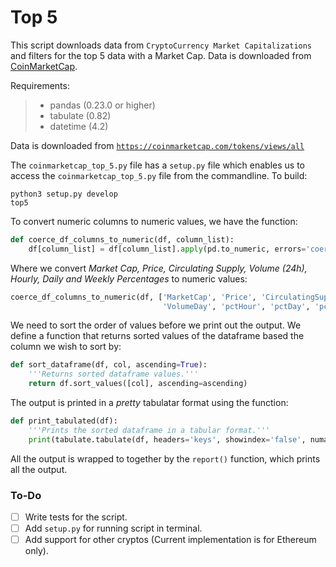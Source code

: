 # Top 5

This script downloads data from `CryptoCurrency Market Capitalizations` and filters for the top 5 data with a Market Cap. Data is downloaded from [CoinMarketCap](https://coinmarketcap.com/).

Requirements:
>- pandas (0.23.0 or higher)
>- tabulate (0.82)
>- datetime (4.2)

Data is downloaded from [`https://coinmarketcap.com/tokens/views/all`](https://coinmarketcap.com/tokens/views/all)

The `coinmarketcap_top_5.py` file has a `setup.py` file which enables us to access the `coinmarketcap_top_5.py` file from the commandline. To build:
```shell
python3 setup.py develop
top5
```

To convert numeric columns to numeric values, we have the function:
```python
def coerce_df_columns_to_numeric(df, column_list):
    df[column_list] = df[column_list].apply(pd.to_numeric, errors='coerce')
```

Where we convert _Market Cap, Price, Circulating Supply, Volume (24h), Hourly, Daily and Weekly Percentages_ to numeric values:
```python
coerce_df_columns_to_numeric(df, ['MarketCap', 'Price', 'CirculatingSupply',
                                  'VolumeDay', 'pctHour', 'pctDay', 'pctWeek'])
```

We need to sort the order of values before we print out the output. We define a function that returns sorted values of the dataframe based the column we wish to sort by:
```python
def sort_dataframe(df, col, ascending=True):
    '''Returns sorted dataframe values.'''
    return df.sort_values([col], ascending=ascending)
```

The output is printed in a _pretty_ tabulatar format using the function:
```python
def print_tabulated(df):
    '''Prints the sorted dataframe in a tabular format.'''
    print(tabulate.tabulate(df, headers='keys', showindex='false', numalign='right'))
```

All the output is wrapped to together by the `report()` function, which prints all the output.


### To-Do

- [ ] Write tests for the script.
- [ ] Add `setup.py` for running script in terminal.
- [ ] Add support for other cryptos (Current implementation is for Ethereum only).